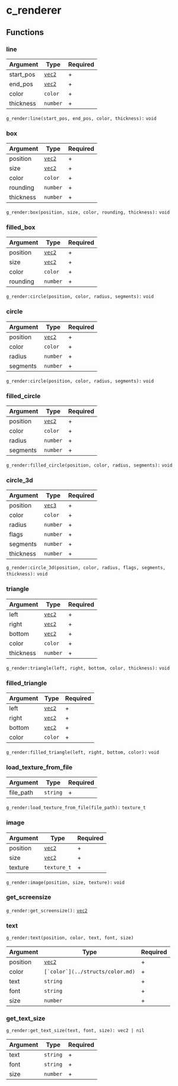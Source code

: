 # c\_renderer

## Functions

### line

| Argument   | Type                         | Required |
| ---------- | ---------------------------- | -------- |
| start\_pos | [`vec2`](../structs/vec2.md) | +        |
| end\_pos   | [`vec2`](../structs/vec2.md) | +        |
| color      | `color`                      | +        |
| thickness  | `number`                     | +        |

`g_render:line(start_pos, end_pos, color, thickness):` `void`

### box

| Argument  | Type                         | Required |
| --------- | ---------------------------- | -------- |
| position  | [`vec2`](../structs/vec2.md) | +        |
| size      | [`vec2`](../structs/vec2.md) | +        |
| color     | `color`                      | +        |
| rounding  | `number`                     | +        |
| thickness | `number`                     | +        |

`g_render:box(position, size, color, rounding, thickness):` `void`

### filled\_box

| Argument | Type                         | Required |
| -------- | ---------------------------- | -------- |
| position | [`vec2`](../structs/vec2.md) | +        |
| size     | [`vec2`](../structs/vec2.md) | +        |
| color    | `color`                      | +        |
| rounding | `number`                     | +        |

`g_render:circle(position, color, radius, segments):` `void`

### circle

| Argument | Type                         | Required |
| -------- | ---------------------------- | -------- |
| position | [`vec2`](../structs/vec2.md) | +        |
| color    | `color`                      | +        |
| radius   | `number`                     | +        |
| segments | `number`                     | +        |

`g_render:circle(position, color, radius, segments):` `void`

### filled\_circle

| Argument | Type                         | Required |
| -------- | ---------------------------- | -------- |
| position | [`vec2`](../structs/vec2.md) | +        |
| color    | `color`                      | +        |
| radius   | `number`                     | +        |
| segments | `number`                     | +        |

`g_render:filled_circle(position, color, radius, segments):` `void`

### circle\_3d

| Argument  | Type                         | Required |
| --------- | ---------------------------- | -------- |
| position  | [`vec3`](../structs/vec3.md) | +        |
| color     | `color`                      | +        |
| radius    | `number`                     | +        |
| flags     | `number`                     | +        |
| segments  | `number`                     | +        |
| thickness | `number`                     | +        |

`g_render:circle_3d(position, color, radius, flags, segments, thickness):` `void`

### triangle

| Argument  | Type                         | Required |
| --------- | ---------------------------- | -------- |
| left      | [`vec2`](../structs/vec2.md) | +        |
| right     | [`vec2`](../structs/vec2.md) | +        |
| bottom    | [`vec2`](../structs/vec2.md) | +        |
| color     | `color`                      | +        |
| thickness | `number`                     | +        |

`g_render:triangle(left, right, bottom, color, thickness):` `void`

### filled\_triangle

| Argument | Type                         | Required |
| -------- | ---------------------------- | -------- |
| left     | [`vec2`](../structs/vec2.md) | +        |
| right    | [`vec2`](../structs/vec2.md) | +        |
| bottom   | [`vec2`](../structs/vec2.md) | +        |
| color    | `color`                      | +        |

`g_render:filled_triangle(left, right, bottom, color):` `void`

### load\_texture\_from\_file

| Argument   | Type     | Required |
| ---------- | -------- | -------- |
| file\_path | `string` | +        |

`g_render:load_texture_from_file(file_path):` `texture_t`

### image

| Argument | Type                         | Required |
| -------- | ---------------------------- | -------- |
| position | [`vec2`](../structs/vec2.md) | +        |
| size     | [`vec2`](../structs/vec2.md) | +        |
| texture  | `texture_t`                  | +        |

`g_render:image(position, size, texture):` `void`

### get\_screensize

`g_render:get_screensize():` [`vec2`](../structs/vec2.md)

### text

`g_render:text(position, color, text, font, size)`

| Argument | Type                               | Required |
| -------- | ---------------------------------- | -------- |
| position | [`vec2`](../structs/vec2.md)       | +        |
| color    | ``[`color`](../structs/color.md)`` | +        |
| text     | `string`                           | +        |
| font     | `string`                           | +        |
| size     | `number`                           | +        |

### get\_text\_size

`g_render:get_text_size(text, font, size): vec2 | nil`

| Argument | Type     | Required |
| -------- | -------- | -------- |
| text     | `string` | +        |
| font     | `string` | +        |
| size     | `number` | +        |
